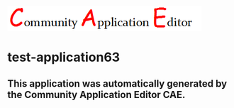 ![CAE](https://github.com/CAE-Community-Application-Editor/CAE-Deployment-Temp/blob/master/img/logo.png)  

test-application63
===================


This application was automatically generated by the Community Application Editor CAE.  
---------------
